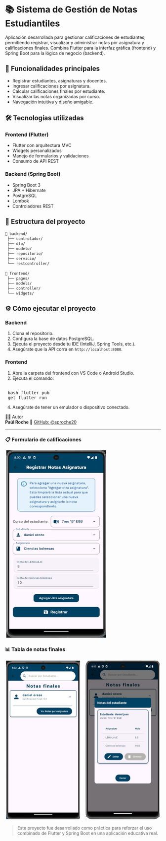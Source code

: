
# 📚 Sistema de Gestión de Notas Estudiantiles

Aplicación desarrollada para gestionar calificaciones de estudiantes, permitiendo registrar, visualizar y administrar notas por asignatura y calificaciones finales. Combina Flutter para la interfaz gráfica (frontend) y Spring Boot para la lógica de negocio (backend).

## 🚀 Funcionalidades principales

- Registrar estudiantes, asignaturas y docentes.
- Ingresar calificaciones por asignatura.
- Calcular calificaciones finales por estudiante.
- Visualizar las notas organizadas por curso.
- Navegación intuitiva y diseño amigable.

## 🛠️ Tecnologías utilizadas

### Frontend (Flutter)
- Flutter con arquitectura MVC
- Widgets personalizados
- Manejo de formularios y validaciones
- Consumo de API REST

### Backend (Spring Boot)
- Spring Boot 3
- JPA + Hibernate
- PostgreSQL
- Lombok
- Controladores REST

## 📂 Estructura del proyecto

```
📁 backend/
 ├── controlador/
 ├── dto/
 ├── modelo/
 ├── repositorio/
 ├── servicio/
 └── restcontroller/

📁 frontend/
 ├── pages/
 ├── models/
 ├── controller/
 └── widgets/
```

## ⚙️ Cómo ejecutar el proyecto

### Backend
1. Clona el repositorio.
2. Configura la base de datos PostgreSQL.
3. Ejecuta el proyecto desde tu IDE (IntelliJ, Spring Tools, etc.).
4. Asegúrate que la API corra en `http://localhost:8080`.

### Frontend
1. Abre la carpeta del frontend con VS Code o Android Studio.
2. Ejecuta el comando:  
<pre lang="markdown"> 
 bash flutter pub 
 get flutter run 
</pre>
4. Asegúrate de tener un emulador o dispositivo conectado.

👨‍💻 Autor  
**Paúl Roche** 
🔗 [GitHub: @sproche20](https://github.com/sproche20)

---
### 📋 Formulario de calificaciones

![Formulario Flutter](images/formulario.png)

### 📊 Tabla de notas finales

![Notas por estudiante](images/tablas.jpg)

> Este proyecto fue desarrollado como práctica para reforzar el uso combinado de Flutter y Spring Boot en una aplicación educativa real.
